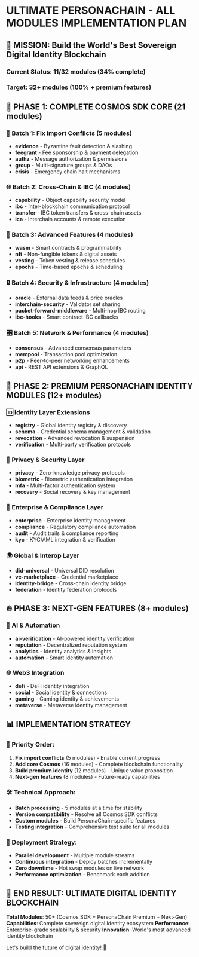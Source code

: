 # ULTIMATE PERSONACHAIN - ALL MODULES IMPLEMENTATION PLAN

## 🎯 MISSION: Build the World's Best Sovereign Digital Identity Blockchain

### Current Status: 11/32 modules (34% complete)
### Target: 32+ modules (100% + premium features)

## 🚀 PHASE 1: COMPLETE COSMOS SDK CORE (21 modules)

### 🔧 Batch 1: Fix Import Conflicts (5 modules)
- **evidence** - Byzantine fault detection & slashing
- **feegrant** - Fee sponsorship & payment delegation  
- **authz** - Message authorization & permissions
- **group** - Multi-signature groups & DAOs
- **crisis** - Emergency chain halt mechanisms

### 🌐 Batch 2: Cross-Chain & IBC (4 modules)  
- **capability** - Object capability security model
- **ibc** - Inter-blockchain communication protocol
- **transfer** - IBC token transfers & cross-chain assets
- **ica** - Interchain accounts & remote execution

### 💎 Batch 3: Advanced Features (4 modules)
- **wasm** - Smart contracts & programmability
- **nft** - Non-fungible tokens & digital assets
- **vesting** - Token vesting & release schedules
- **epochs** - Time-based epochs & scheduling

### 🔒 Batch 4: Security & Infrastructure (4 modules)
- **oracle** - External data feeds & price oracles
- **interchain-security** - Validator set sharing
- **packet-forward-middleware** - Multi-hop IBC routing
- **ibc-hooks** - Smart contract IBC callbacks

### 🎛️ Batch 5: Network & Performance (4 modules)
- **consensus** - Advanced consensus parameters
- **mempool** - Transaction pool optimization
- **p2p** - Peer-to-peer networking enhancements  
- **api** - REST API extensions & GraphQL

## 🌟 PHASE 2: PREMIUM PERSONACHAIN IDENTITY MODULES (12+ modules)

### 🆔 Identity Layer Extensions
- **registry** - Global identity registry & discovery
- **schema** - Credential schema management & validation
- **revocation** - Advanced revocation & suspension
- **verification** - Multi-party verification protocols

### 🔐 Privacy & Security Layer  
- **privacy** - Zero-knowledge privacy protocols
- **biometric** - Biometric authentication integration
- **mfa** - Multi-factor authentication system
- **recovery** - Social recovery & key management

### 🏢 Enterprise & Compliance Layer
- **enterprise** - Enterprise identity management
- **compliance** - Regulatory compliance automation
- **audit** - Audit trails & compliance reporting
- **kyc** - KYC/AML integration & verification

### 🌍 Global & Interop Layer
- **did-universal** - Universal DID resolution
- **vc-marketplace** - Credential marketplace
- **identity-bridge** - Cross-chain identity bridge
- **federation** - Identity federation protocols

## 🔥 PHASE 3: NEXT-GEN FEATURES (8+ modules)

### 🤖 AI & Automation
- **ai-verification** - AI-powered identity verification
- **reputation** - Decentralized reputation system
- **analytics** - Identity analytics & insights
- **automation** - Smart identity automation

### 🌐 Web3 Integration  
- **defi** - DeFi identity integration
- **social** - Social identity & connections
- **gaming** - Gaming identity & achievements
- **metaverse** - Metaverse identity management

## 📊 IMPLEMENTATION STRATEGY

### 🎯 Priority Order:
1. **Fix import conflicts** (5 modules) - Enable current progress
2. **Add core Cosmos** (16 modules) - Complete blockchain functionality  
3. **Build premium identity** (12 modules) - Unique value proposition
4. **Next-gen features** (8 modules) - Future-ready capabilities

### 🛠️ Technical Approach:
- **Batch processing** - 5 modules at a time for stability
- **Version compatibility** - Resolve all Cosmos SDK conflicts
- **Custom modules** - Build PersonaChain-specific features
- **Testing integration** - Comprehensive test suite for all modules

### 🚀 Deployment Strategy:
- **Parallel development** - Multiple module streams
- **Continuous integration** - Deploy batches incrementally  
- **Zero downtime** - Hot swap modules on live network
- **Performance optimization** - Benchmark each addition

## 🎊 END RESULT: ULTIMATE DIGITAL IDENTITY BLOCKCHAIN

**Total Modules**: 50+ (Cosmos SDK + PersonaChain Premium + Next-Gen)
**Capabilities**: Complete sovereign digital identity ecosystem
**Performance**: Enterprise-grade scalability & security
**Innovation**: World's most advanced identity blockchain

Let's build the future of digital identity! 🚀